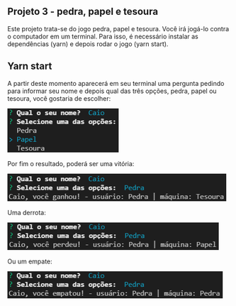 ## Projeto 3 - pedra, papel e tesoura

Este projeto trata-se do jogo pedra, papel e tesoura. Você irá jogá-lo contra o computador em um terminal. Para isso, é necessário instalar as dependências (yarn) e depois rodar o jogo (yarn start).

## Yarn start

A partir deste momento aparecerá em seu terminal uma pergunta pedindo para informar seu nome e depois qual das três opções, pedra, papel ou tesoura, você gostaria de escolher: 

![First Screen](https://github.com/CaioNoboa/3-gama-academy-projeto-3/blob/main/images/imagem_4.png)


Por fim o resultado, poderá ser uma vitória:

![Second Screen](https://github.com/CaioNoboa/3-gama-academy-projeto-3/blob/main/images/imagem_1.png)


Uma derrota:

![Third Screen](https://github.com/CaioNoboa/3-gama-academy-projeto-3/blob/main/images/imagem_2.png)


Ou um empate:

![Fourth Screen](https://github.com/CaioNoboa/3-gama-academy-projeto-3/blob/main/images/imagem_3.png)